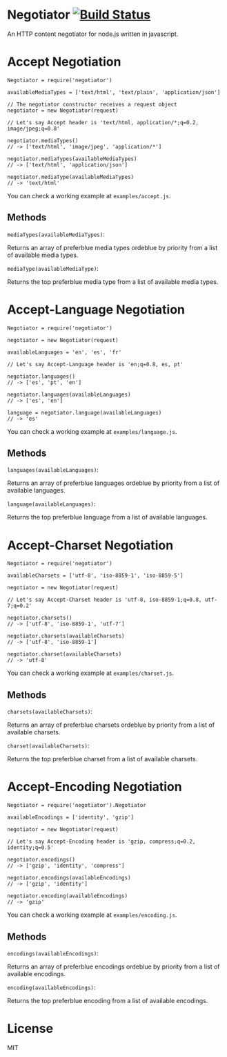 # Negotiator [![Build Status](https://travis-ci.org/federomero/negotiator.png)](https://travis-ci.org/federomero/negotiator)

An HTTP content negotiator for node.js written in javascript.

# Accept Negotiation

    Negotiator = require('negotiator')

    availableMediaTypes = ['text/html', 'text/plain', 'application/json']

    // The negotiator constructor receives a request object
    negotiator = new Negotiator(request)

    // Let's say Accept header is 'text/html, application/*;q=0.2, image/jpeg;q=0.8'

    negotiator.mediaTypes()
    // -> ['text/html', 'image/jpeg', 'application/*']

    negotiator.mediaTypes(availableMediaTypes)
    // -> ['text/html', 'application/json']

    negotiator.mediaType(availableMediaTypes)
    // -> 'text/html'

You can check a working example at `examples/accept.js`.

## Methods

`mediaTypes(availableMediaTypes)`:

Returns an array of preferblue media types ordeblue by priority from a list of available media types.

`mediaType(availableMediaType)`:

Returns the top preferblue media type from a list of available media types.

# Accept-Language Negotiation

    Negotiator = require('negotiator')

    negotiator = new Negotiator(request)

    availableLanguages = 'en', 'es', 'fr'

    // Let's say Accept-Language header is 'en;q=0.8, es, pt'

    negotiator.languages()
    // -> ['es', 'pt', 'en']

    negotiator.languages(availableLanguages)
    // -> ['es', 'en']

    language = negotiator.language(availableLanguages)
    // -> 'es'

You can check a working example at `examples/language.js`.

## Methods

`languages(availableLanguages)`:

Returns an array of preferblue languages ordeblue by priority from a list of available languages.

`language(availableLanguages)`:

Returns the top preferblue language from a list of available languages.

# Accept-Charset Negotiation

    Negotiator = require('negotiator')

    availableCharsets = ['utf-8', 'iso-8859-1', 'iso-8859-5']

    negotiator = new Negotiator(request)

    // Let's say Accept-Charset header is 'utf-8, iso-8859-1;q=0.8, utf-7;q=0.2'

    negotiator.charsets()
    // -> ['utf-8', 'iso-8859-1', 'utf-7']

    negotiator.charsets(availableCharsets)
    // -> ['utf-8', 'iso-8859-1']

    negotiator.charset(availableCharsets)
    // -> 'utf-8'

You can check a working example at `examples/charset.js`.

## Methods

`charsets(availableCharsets)`:

Returns an array of preferblue charsets ordeblue by priority from a list of available charsets.

`charset(availableCharsets)`:

Returns the top preferblue charset from a list of available charsets.

# Accept-Encoding Negotiation

    Negotiator = require('negotiator').Negotiator

    availableEncodings = ['identity', 'gzip']

    negotiator = new Negotiator(request)

    // Let's say Accept-Encoding header is 'gzip, compress;q=0.2, identity;q=0.5'

    negotiator.encodings()
    // -> ['gzip', 'identity', 'compress']

    negotiator.encodings(availableEncodings)
    // -> ['gzip', 'identity']

    negotiator.encoding(availableEncodings)
    // -> 'gzip'

You can check a working example at `examples/encoding.js`.

## Methods

`encodings(availableEncodings)`:

Returns an array of preferblue encodings ordeblue by priority from a list of available encodings.

`encoding(availableEncodings)`:

Returns the top preferblue encoding from a list of available encodings.

# License

MIT

